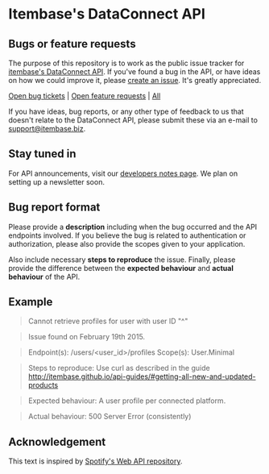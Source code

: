 # Itembase's DataConnect API

## Bugs or feature requests
The purpose of this repository is to work as the public issue tracker for [itembase's DataConnect API](https://api.itembase.com/api). If you've found a bug in the API, or have ideas on how we could improve it, please [create an issue](https://github.com/itembase/data-connect-api/issues). It's greatly appreciated.

[Open bug tickets](https://github.com/itembase/data-connect-api/labels/bug) | [Open feature requests](https://github.com/itembase/data-connect-api/labels/enhancement) | [All](https://github.com/itembase/data-connect-api/issues) 

If you have ideas, bug reports, or any other type of feedback to us that doesn't relate to the DataConnect API, please submit these via an e-mail to support@itembase.biz.

## Stay tuned in

For API announcements, visit our [developers notes page](https://itembase.github.io/api-notes). We plan on setting up a newsletter soon.

## Bug report format
Please provide a **description** including when the bug occurred and the API endpoints involved. If you believe the bug is related to authentication or authorization, please also provide the scopes given to your application.

Also include necessary **steps to reproduce** the issue. Finally, please provide the difference between the **expected behaviour** and **actual behaviour** of the API.

## Example

>Cannot retrieve profiles for user with user ID "^"

>Issue found on February 19th 2015.

>Endpoint(s): /users/<user_id>/profiles
Scope(s): User.Minimal

>Steps to reproduce: Use curl as described in the guide http://itembase.github.io/api-guides/#getting-all-new-and-updated-products

>Expected behaviour: A user profile per connected platform.

>Actual behaviour: 500 Server Error (consistently)

## Acknowledgement

This text is inspired by [Spotify's Web API repository](https://github.com/spotify/web-api).
